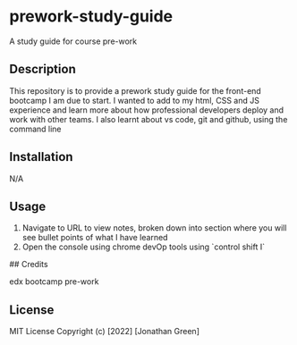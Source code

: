 # prework-study-guide
A study guide for course pre-work

## Description

<p>This repository is to provide a prework study guide for the front-end bootcamp I am due to start.
I wanted to add to my html, CSS and JS experience and learn more about how professional developers deploy and work with other teams. I also learnt
about vs code, git and github, using the command line</p>

## Installation

<p>N/A</p>

## Usage

<ol>
    <li>Navigate to URL to view notes, broken down into section where you will see bullet points of what I have learned</li>
    <li>Open the console using chrome devOp tools using `control shift I`</li>
</ol>
## Credits

<p>edx bootcamp pre-work</p>



## License

<p>MIT License
Copyright (c) [2022] [Jonathan Green]<p>

